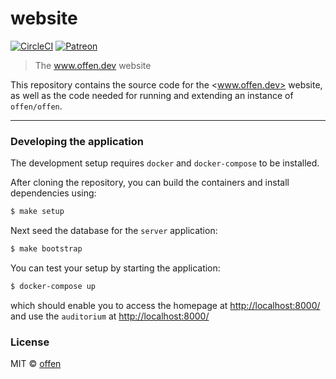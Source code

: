 # website
[![CircleCI](https://circleci.com/gh/offen/website/tree/master.svg?style=svg)](https://circleci.com/gh/offen/website/tree/master)
[![Patreon](https://img.shields.io/static/v1.svg?label=patreon&message=donate&color=e85b46)](https://www.patreon.com/offen)

> The www.offen.dev website

This repository contains the source code for the <www.offen.dev> website, as well as the code needed for running and extending an instance of `offen/offen`.

---

### Developing the application

The development setup requires `docker` and `docker-compose` to be installed.

After cloning the repository, you can build the containers and install dependencies using:

```sh
$ make setup
```

Next seed the database for the `server` application:

```sh
$ make bootstrap
```

You can test your setup by starting the application:

```sh
$ docker-compose up
```

which should enable you to access the homepage at <http://localhost:8000/> and use the `auditorium` at <http://localhost:8000/>

### License

MIT © [offen](https://www.offen.dev)
